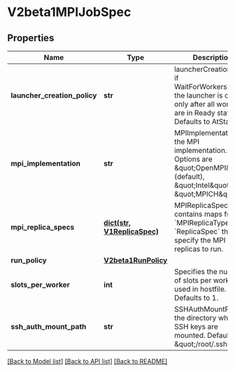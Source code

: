 # V2beta1MPIJobSpec


## Properties
Name | Type | Description | Notes
------------ | ------------- | ------------- | -------------
**launcher_creation_policy** | **str** | launcherCreationPolicy if WaitForWorkersReady, the launcher is created only after all workers are in Ready state. Defaults to AtStartup. | [optional]
**mpi_implementation** | **str** | MPIImplementation is the MPI implementation. Options are \&quot;OpenMPI\&quot; (default), \&quot;Intel\&quot; and \&quot;MPICH\&quot;. | [optional] 
**mpi_replica_specs** | [**dict(str, V1ReplicaSpec)**](V1ReplicaSpec.md) | MPIReplicaSpecs contains maps from &#x60;MPIReplicaType&#x60; to &#x60;ReplicaSpec&#x60; that specify the MPI replicas to run. | 
**run_policy** | [**V2beta1RunPolicy**](V2beta1RunPolicy.md) |  | [optional] 
**slots_per_worker** | **int** | Specifies the number of slots per worker used in hostfile. Defaults to 1. | [optional] 
**ssh_auth_mount_path** | **str** | SSHAuthMountPath is the directory where SSH keys are mounted. Defaults to \&quot;/root/.ssh\&quot;. | [optional] 

[[Back to Model list]](../README.md#documentation-for-models) [[Back to API list]](../README.md#documentation-for-api-endpoints) [[Back to README]](../README.md)


